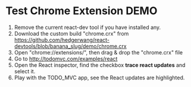 # Test Chrome Extension DEMO

 1. Remove the current react-dev tool if you have installed any.
 2. Download the custom build "chrome.crx" from https://github.com/hedgerwang/react-devtools/blob/banana_slug/demo/chrome.crx
 3. Open "chrome://extensions/", then drag & drop the "chrome.crx" file
 4. Go to http://todomvc.com/examples/react
 5. Open the React inspector, find the checkbox **trace react updates** and select it.
 6. Play with the TODO_MVC app, see the React updates are highlighted.